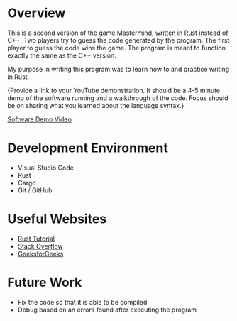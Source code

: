# Overview

This is a second version of the game Mastermind, written in Rust instead of C++. Two players try to guess the code generated by the program. The first player to guess the code wins the game. The program is meant to function exactly the same as the C++ version.

My purpose in writing this program was to learn how to and practice writing in Rust.

{Provide a link to your YouTube demonstration.  It should be a 4-5 minute demo of the software running and a walkthrough of the code.  Focus should be on sharing what you learned about the language syntax.}

[Software Demo Video]()

# Development Environment

* Visual Studio Code
* Rust
* Cargo
* Git / GitHub

# Useful Websites

* [Rust Tutorial](https://www.tutorialspoint.com/rust/index.htme)
* [Stack Overflow](https://stackoverflow.com/)
* [GeeksforGeeks](https://www.geeksforgeeks.org/rust-concept-of-structures/)

# Future Work

* Fix the code so that it is able to be compiled
* Debug based on an errors found after executing the program